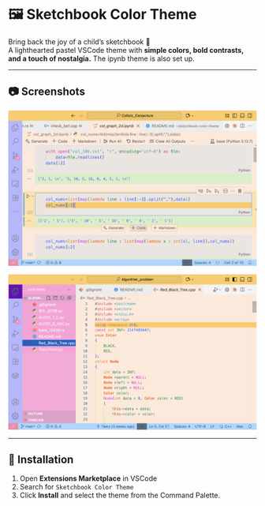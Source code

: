 # 🖼️ Sketchbook Color Theme

Bring back the joy of a child’s sketchbook 🎨  
A lighthearted pastel VSCode theme with **simple colors, bold contrasts, and a touch of nostalgia.**
The ipynb theme is also set up.

---

## 📷 Screenshots

![Screenshot1](assets/image1.png)

![Screenshot2](assets/image2.png)

---

## 🚀 Installation

1. Open **Extensions Marketplace** in VSCode  
2. Search for `Sketchbook Color Theme`  
3. Click **Install** and select the theme from the Command Palette.
